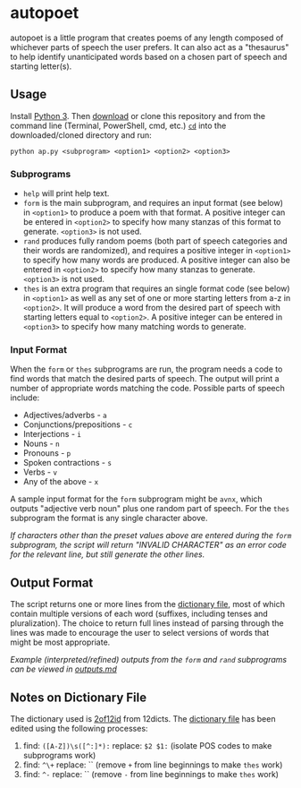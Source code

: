 # autopoet
autopoet is a little program that creates poems of any length composed of whichever parts of speech the user prefers. It can also act as a "thesaurus" to help identify unanticipated words based on a chosen part of speech and starting letter(s).

## Usage
Install [Python 3](https://www.python.org/downloads/). Then [download](https://github.com/tylerdq/autopoet/archive/master.zip) or clone this repository and from the command line (Terminal, PowerShell, cmd, etc.) [`cd`](https://www.git-tower.com/learn/git/ebook/en/command-line/appendix/command-line-101) into the downloaded/cloned directory and run:

`python ap.py <subprogram> <option1> <option2> <option3>`

### Subprograms
* `help` will print help text.
* `form` is the main subprogram, and requires an input format (see below) in `<option1>` to produce a poem with that format. A positive integer can be entered in `<option2>` to specify how many stanzas of this format to generate. `<option3>` is not used.
* `rand` produces fully random poems (both part of speech categories and their words are randomized), and requires a positive integer in `<option1>` to specify how many words are produced. A positive integer can also be entered in `<option2>` to specify how many stanzas to generate. `<option3>` is not used.
* `thes` is an extra program that requires an single format code (see below) in `<option1>` as well as any set of one or more starting letters from a-z in `<option2>`. It will produce a word from the desired part of speech with starting letters equal to `<option2>`. A positive integer can be entered in `<option3>` to specify how many matching words to generate.

### Input Format
When the `form` or `thes` subprograms are run, the program needs a code to find words that match the desired parts of speech. The output will print a number of appropriate words matching the code. Possible parts of speech include:

* Adjectives/adverbs - `a`
* Conjunctions/prepositions - `c`
* Interjections - `i`
* Nouns - `n`
* Pronouns - `p`
* Spoken contractions - `s`
* Verbs - `v`
* Any of the above - `x`

A sample input format for the `form` subprogram might be `avnx`, which outputs "adjective verb noun" plus one random part of speech. For the `thes` subprogram the format is any single character above.

*If characters other than the preset values above are entered during the `form` subprogram, the script will return "INVALID CHARACTER" as an error code for the relevant line, but still generate the other lines.*

## Output Format
The script returns one or more lines from the [dictionary file](words.txt), most of which contain multiple versions of each word (suffixes, including tenses and pluralization). The choice to return full lines instead of parsing through the lines was made to encourage the user to select versions of words that might be most appropriate.

*Example (interpreted/refined) outputs from the `form` and `rand` subprograms can be viewed in [outputs.md](outputs.md)*

## Notes on Dictionary File
The dictionary used is [2of12id](http://wordlist.aspell.net/alt12dicts-infl-readme/) from 12dicts. The [dictionary file](words.txt) has been edited using the following processes:

1. find: `([A-Z])\s([^:]*):` replace: `$2 $1:` (isolate POS codes to make subprograms work)
2. find: `^\+` replace: `` (remove `+` from line beginnings to make `thes` work)
3. find: `^-` replace: `` (remove `-` from line beginnings to make `thes` work)
